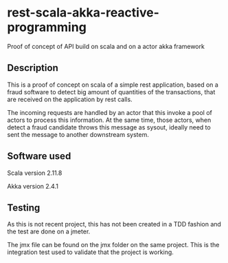 # rest-scala-akka-reactive-programming
Proof of concept of API build on scala and on a actor akka framework

## Description
This is a proof of concept on scala of a simple rest application, based on a fraud software to detect
big amount of quantities of the transactions, that are received on the application by rest calls.

The incoming requests are handled by an actor that this invoke a pool of actors to process this information.
At the same time, those actors, when detect a fraud candidate throws this message as sysout, ideally need to
sent the message to another downstream system.

## Software used

Scala version 2.11.8

Akka version 2.4.1

## Testing
As this is not recent project, this has not been created in a TDD fashion and the test are done on a jmeter.

The jmx file can be found on the jmx folder on the same project. This is the integration test used to 
validate that the project is working.